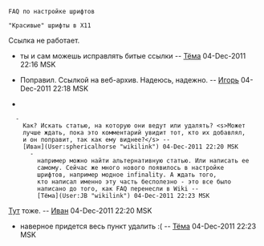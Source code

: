     FAQ по настройке шрифтов

    "Красивые" шрифты в X11

Ссылка не работает.

  -
    ты и сам можешь исправлять битые ссылки --
    [Тёма](User:JB "wikilink") 04-Dec-2011 22:16 MSK

<!-- end list -->

  - Поправил. Ссылкой на веб-архив. Надеюсь, надежно. --
    [Игорь](User:papochka "wikilink") 04-Dec-2011 22:18 MSK

<!-- end list -->

  -

      -
        Как? Искать статью, на которую они ведут или удалять? <s>Может
        лучше ждать, пока это комментарий увидит тот, кто их добавлял,
        и он поправит, так как ему виднее?</s> --
        [Иван](User:sphericalhorse "wikilink") 04-Dec-2011 22:20 MSK
          -
            например можно найти альтернативную статью. Или написать ее
            самому. Сейчас же много нового появилось в настройке
            шрифтов, например модное infinality. А ждать того,
            кто написал именно эту часть бесполезно - это все было
            написано до того, как FAQ перенесли в Wiki --
            [Тёма](User:JB "wikilink") 04-Dec-2011 22:23 MSK

[Тут](http://www.linux.org.ru/wiki/en/Desktop#a_.D0.9A.D0.B0.D0.BA_.D0.B2_KDE3_.D0.BF.D0.B5.D1.80.D0.B5.D0.BA.D0.BB.D1.8E.D1.87.D0.B0.D1.82.D1.8C_.D1.80.D0.B0.D1.81.D0.BA.D0.BB.D0.B0.D0.B4.D0.BA.D0.B8_.D0.BA.D0.BB.D0.B0.D0.B2.D0.B8.D0.B0.D1.82.D1.83.D1.80.D1.8B_.D0.BF.D0.BE_Ctrl.2BShift.3F)
тоже. -- [Иван](User:sphericalhorse "wikilink") 04-Dec-2011 22:20 MSK

  -
    наверное придется весь пункт удалить :( --
    [Тёма](User:JB "wikilink") 04-Dec-2011 22:23 MSK